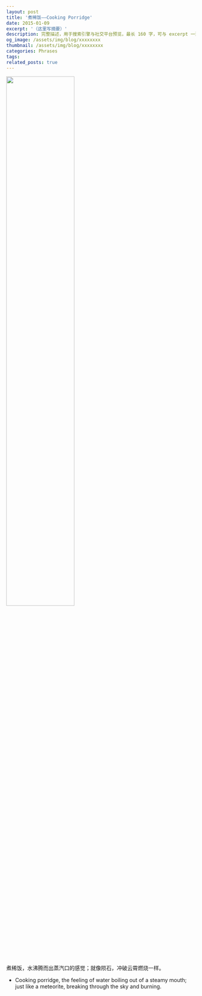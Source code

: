 ```yaml
---
layout: post
title: '煮稀饭——Cooking Porridge'
date: 2015-01-09
excerpt: '（这里写摘要）'
description: 完整描述，用于搜索引擎与社交平台预览，最长 160 字，可与 excerpt 一致
og_image: /assets/img/blog/xxxxxxxx
thumbnail: /assets/img/blog/xxxxxxxx
categories: Phrases
tags: 
related_posts: true
---
```


<img src="{{ '/assets/img/blog/xxxxxxxx' | relative_url }}" style="width:60%;">

煮稀饭，水沸腾而出蒸汽口的感觉；就像陨石，冲破云霄燃烧一样。

- Cooking porridge, the feeling of water boiling out of a steamy mouth; just like a meteorite, breaking through the sky and burning.